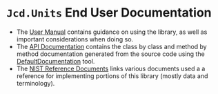 ﻿# `Jcd.Units` End User Documentation

-  The [User Manual](user/index.md) contains guidance on using the library, as well as important considerations when doing so.
-  The [API Documentation](api/Jcd.Units.md) contains the class by class and method by method documentation generated from the source code using the [DefaultDocumentation](https://github.com/Doraku/DefaultDocumentation) tool.
-  The [NIST Reference Documents](nist/index.md) links various documents used a a reference for implementing portions of this library (mostly data and terminology).
